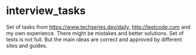 # interview_tasks
Set of tasks from https://www.techseries.dev/daily, http://leetcode.com and my own experience.
There might be mistakes and better solutions. Set of tests is not full.
But the main ideas are correct and approved by different sites and guides.
